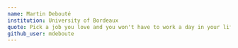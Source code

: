 ```yaml
---
name: Martin Debouté
institution: University of Bordeaux
quote: Pick a job you love and you won't have to work a day in your life
github_user: mdeboute
---
```

